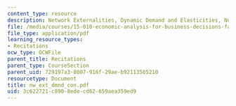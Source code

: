```yaml
---
content_type: resource
description: Network Externalities, Dynamic Demand and Elasticities, Numeric Examples.
file: /media/courses/15-010-economic-analysis-for-business-decisions-fall-2004/3c622721c8908edecd62659aea359ed9_nw_ext_dmnd_con.pdf
file_type: application/pdf
learning_resource_types:
- Recitations
ocw_type: OCWFile
parent_title: Recitations
parent_type: CourseSection
parent_uid: 729197a3-8007-916f-29ae-b92113505210
resourcetype: Document
title: nw_ext_dmnd_con.pdf
uid: 3c622721-c890-8ede-cd62-659aea359ed9
---
```

